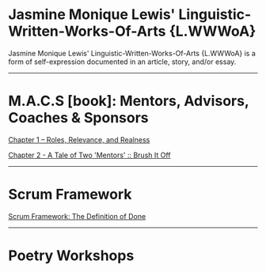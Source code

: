 # Jasmine Monique Lewis' Linguistic-Written-Works-Of-Arts {L.WWWoA}
Jasmine Monique Lewis' Linguistic-Written-Works-Of-Arts {L.WWWoA} is a form of self-expression documented in an article, story, and/or essay. 

---

# M.A.C.S [book]: Mentors, Advisors, Coaches & Sponsors

[Chapter 1 – Roles, Relevance, and Realness](https://github.com/jasmineMLewis/Linguistic-Written-Works-Of-Arts/blob/Production/mentors-advisors-coaches-sponsors/chapter-1/macs-book-chapter-1-roles-relevance-realness.md)

[Chapter 2 - A Tale of Two 'Mentors' :: Brush It Off](https://github.com/jasmineMLewis/Linguistic-Written-Works-Of-Arts/blob/Production/mentors-advisors-coaches-sponsors/chapter-2/macs-book-chapter-2-brush-it-off.md)


---


# Scrum Framework

[Scrum Framework: The Definition of Done](https://github.com/jasmineMLewis/Linguistic-Written-Works-Of-Arts/blob/Production/scrum-framework/scrum-course-enrollment/scrum-framework-the-definition-of-done/scrum-framework-the-definition-of-done.md)



----


# Poetry Workshops

[]()